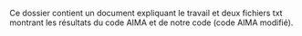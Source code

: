 Ce dossier contient un document expliquant le travail et deux fichiers txt montrant les résultats du code AIMA et de notre code (code AIMA modifié).
